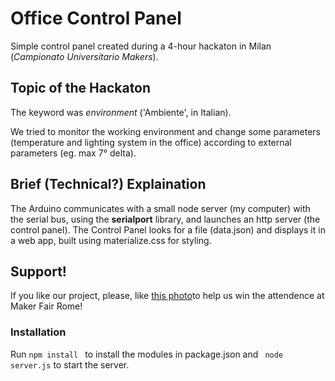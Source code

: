 # Office Control Panel
Simple control panel created during a 4-hour hackaton in Milan (*Campionato Universitario Makers*).

## Topic of the Hackaton
The keyword was *_environment_* ('Ambiente', in Italian).

We tried to monitor the working environment and change some parameters (temperature and lighting system in the office) according to external parameters (eg. max 7° delta).

## Brief (Technical?) Explaination
The Arduino communicates with a small node server (my computer) with the serial bus, using the **serialport** library, and launches an http server (the control panel).
The Control Panel looks for a file (data.json) and displays it in a web app, built using materialize.css for styling.

## Support!
If you like our project, please, like [this photo](https://www.facebook.com/CampUniMakers/photos/a.1991440304407389.1073741836.1912678415616912/1991440764407343/?type=3&theater)to help us win the attendence at Maker Fair Rome!

### Installation
Run `npm install ` to install the modules in package.json and  ` node server.js` to start the server.